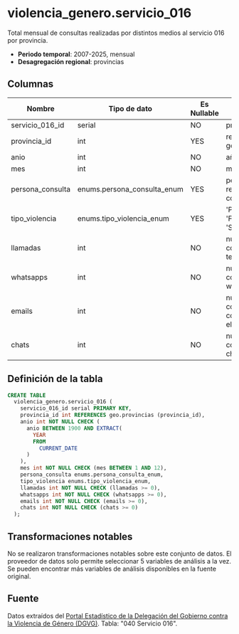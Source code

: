 # violencia_genero.servicio_016

Total mensual de consultas realizadas por distintos medios al servicio 016 por provincia.

- **Periodo temporal**: 2007-2025, mensual
- **Desagregación regional**: provincias

## Columnas

| Nombre | Tipo de dato | Es Nullable | Descripción |
| --- | --- | --- | --- |
| servicio_016_id | serial | NO | primary key |
| provincia_id | int | YES | referencia a geo.provincias |
| anio | int | NO | año |
| mes | int | NO | mes |
| persona_consulta | enums.persona_consulta_enum | YES | persona que realizó la consulta |
| tipo_violencia | enums.tipo_violencia_enum | YES | 'Pareja/Expareja', 'Familiar' o 'Sexual' |
| llamadas | int | NO | número de consultas vía teléfono |
| whatsapps | int | NO | número de consultas vía whatsapp |
| emails | int | NO | número de consultas vía correo electrónico |
| chats | int | NO | número de consultas vía chat |

## Definición de la tabla

```sql
CREATE TABLE
  violencia_genero.servicio_016 (
    servicio_016_id serial PRIMARY KEY,
    provincia_id int REFERENCES geo.provincias (provincia_id),
    anio int NOT NULL CHECK (
      anio BETWEEN 1900 AND EXTRACT(
        YEAR
        FROM
          CURRENT_DATE
      )
    ),
    mes int NOT NULL CHECK (mes BETWEEN 1 AND 12),
    persona_consulta enums.persona_consulta_enum,
    tipo_violencia enums.tipo_violencia_enum,
    llamadas int NOT NULL CHECK (llamadas >= 0),
    whatsapps int NOT NULL CHECK (whatsapps >= 0),
    emails int NOT NULL CHECK (emails >= 0),
    chats int NOT NULL CHECK (chats >= 0)
  );
```

## Transformaciones notables
No se realizaron transformaciones notables sobre este conjunto de datos. El proveedor de datos solo permite seleccionar 5 variables de análisis a la vez. Se pueden encontrar más variables de análisis disponibles en la fuente original.

## Fuente
Datos extraídos del <a href="https://estadisticasviolenciagenero.igualdad.gob.es/" target="_blank">Portal Estadístico de la Delegación del Gobierno contra la Violencia de Género (DGVG)</a>. Tabla: "040 Servicio 016".
